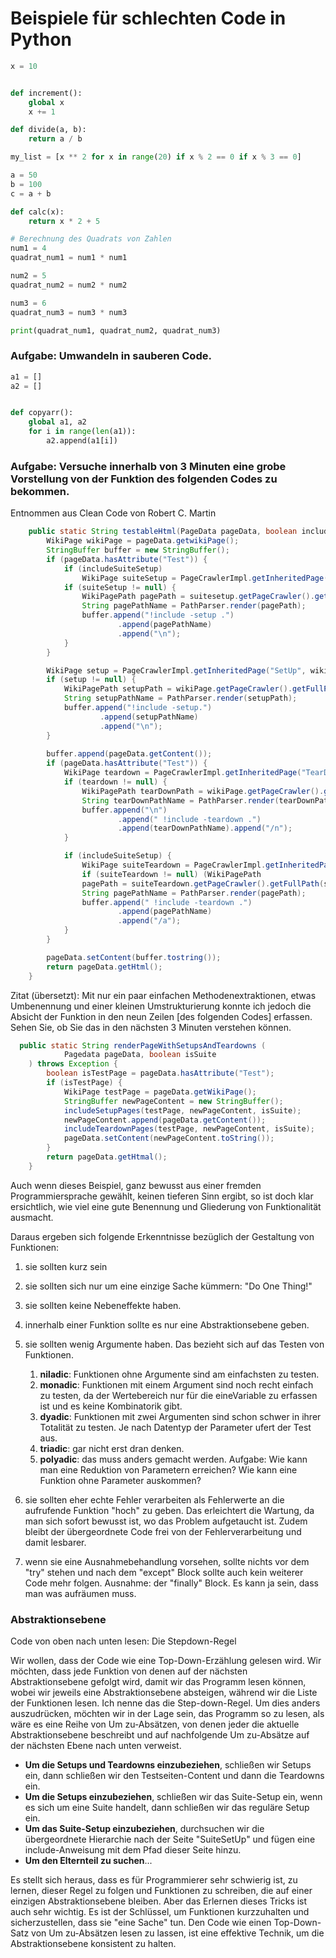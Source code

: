 # Beispiele für schlechten Code in Python

```python
x = 10


def increment():
    global x
    x += 1
```

```python
def divide(a, b):
    return a / b
```

```python
my_list = [x ** 2 for x in range(20) if x % 2 == 0 if x % 3 == 0]
```

```python
a = 50
b = 100
c = a + b
```

```python
def calc(x):
    return x * 2 + 5
```

```python
# Berechnung des Quadrats von Zahlen
num1 = 4
quadrat_num1 = num1 * num1

num2 = 5
quadrat_num2 = num2 * num2

num3 = 6
quadrat_num3 = num3 * num3

print(quadrat_num1, quadrat_num2, quadrat_num3)
```

### Aufgabe: Umwandeln in sauberen Code.

```python
a1 = []
a2 = []


def copyarr():
    global a1, a2
    for i in range(len(a1)):
        a2.append(a1[i])
```

### Aufgabe: Versuche innerhalb von 3 Minuten eine grobe Vorstellung von der Funktion des folgenden Codes zu bekommen.

Entnommen aus Clean Code von Robert C. Martin

```java
    public static String testableHtml(PageData pageData, boolean includeSuiteSetup) throws Exception {
        WikiPage wikiPage = pageData.getwikiPage();
        StringBuffer buffer = new StringBuffer();
        if (pageData.hasAttribute("Test")) {
            if (includeSuiteSetup)
                WikiPage suiteSetup = PageCrawlerImpl.getInheritedPage(SuiteResponder.SUITE_SETUP_NAME, wikiPage);
            if (suiteSetup != null) {
                WikiPagePath pagePath = suitesetup.getPageCrawler().getFullPath(suiteSetup);
                String pagePathName = PathParser.render(pagePath);
                buffer.append("!include -setup .")
                        .append(pagePathName)
                        .append("\n");
            }
        }

        WikiPage setup = PageCrawlerImpl.getInheritedPage("SetUp", wikiPage);
        if (setup != null) {
            WikiPagePath setupPath = wikiPage.getPageCrawler().getFullPath(setup);
            String setupPathName = PathParser.render(setupPath);
            buffer.append("!include -setup.")
                    .append(setupPathName)
                    .append("\n");
        }
    
        buffer.append(pageData.getContent());
        if (pageData.hasAttribute("Test")) {
            WikiPage teardown = PageCrawlerImpl.getInheritedPage("TearDown", wikiPage);
            if (teardown != null) {
                WikiPagePath tearDownPath = wikiPage.getPageCrawler().getFullPath(teardown);
                String tearDownPathName = PathParser.render(tearDownPath);
                buffer.append("\n")
                        .append(" !include -teardown .")
                        .append(tearDownPathName).append("/n");
            }

            if (includeSuiteSetup) {
                WikiPage suiteTeardown = PageCrawlerImpl.getInheritedPage(SuiteResponder.SUITE_TEARDOWN_NAME, wikiPage);
                if (suiteTeardown != null) (WikiPagePath
                pagePath = suiteTeardown.getPageCrawler().getFullPath(suiteTeardown);
                String pagePathName = PathParser.render(pagePath);
                buffer.append(" !include -teardown .")
                        .append(pagePathName)
                        .append("/a");
            }
        }

        pageData.setContent(buffer.tostring());
        return pageData.getHtml();
    }
```

Zitat (übersetzt): Mit nur ein paar einfachen Methodenextraktionen, etwas Umbenennung und einer kleinen Umstrukturierung
konnte ich jedoch die Absicht der Funktion in den neun Zeilen [des folgenden Codes] erfassen.
Sehen Sie, ob Sie das in den nächsten 3 Minuten verstehen können.

```java
  public static String renderPageWithSetupsAndTeardowns ( 
            Pagedata pageData, boolean isSuite
    ) throws Exception {
        boolean isTestPage = pageData.hasAttribute("Test");
        if (isTestPage) {
            WikiPage testPage = pageData.getWikiPage();
            StringBuffer newPageContent = new StringBuffer();
            includeSetupPages(testPage, newPageContent, isSuite);
            newPageContent.append(pageData.getContent());
            includeTeardownPages(testPage, newPageContent, isSuite);
            pageData.setContent(newPageContent.toString());
        }
        return pageData.getHtmal();
    }
```

Auch wenn dieses Beispiel, ganz bewusst aus einer fremden Programmiersprache gewählt, keinen tieferen Sinn ergibt, so
ist doch klar ersichtlich,
wie viel eine gute Benennung und Gliederung von Funktionalität ausmacht.

Daraus ergeben sich folgende Erkenntnisse bezüglich der Gestaltung von Funktionen:

1. sie sollten kurz sein
2. sie sollten sich nur um eine einzige Sache kümmern: "Do One Thing!"
3. sie sollten keine Nebeneffekte haben.
4. innerhalb einer Funktion sollte es nur eine Abstraktionsebene geben.
5. sie sollten wenig Argumente haben. Das bezieht sich auf das Testen von Funktionen.

    1. **niladic**: Funktionen ohne Argumente sind am einfachsten zu testen.
    2. **monadic**: Funktionen mit einem Argument sind noch recht einfach zu testen, da der Wertebereich nur für die
       eineVariable zu erfassen ist und es keine Kombinatorik gibt.
    3. **dyadic**: Funktionen mit zwei Argumenten sind schon schwer in ihrer Totalität zu testen. Je nach Datentyp der
       Parameter ufert der Test aus.
    4. **triadic**: gar nicht erst dran denken.
    5. **polyadic**: das muss anders gemacht werden.
       Aufgabe: Wie kann man eine Reduktion von Parametern erreichen? Wie kann eine Funktion ohne Parameter auskommen?
   
6. sie sollten eher echte Fehler verarbeiten als Fehlerwerte an die aufrufende Funktion "hoch" zu geben. Das erleichtert
   die Wartung, da man sich sofort bewusst ist, wo das Problem aufgetaucht ist. Zudem bleibt der übergeordnete Code frei
   von der Fehlerverarbeitung und damit lesbarer.
7. wenn sie eine Ausnahmebehandlung vorsehen, sollte nichts vor dem "try" stehen und nach dem "except" Block sollte auch
   kein weiterer Code mehr folgen. Ausnahme: der "finally" Block. Es kann ja sein, dass man was aufräumen muss.

### Abstraktionsebene

Code von oben nach unten lesen: Die Stepdown-Regel

Wir wollen, dass der Code wie eine Top-Down-Erzählung gelesen wird. Wir möchten, dass jede Funktion von denen auf der
nächsten Abstraktionsebene gefolgt wird, damit wir das Programm lesen können, wobei wir jeweils eine
Abstraktionsebene
absteigen, während wir die Liste der Funktionen lesen. Ich nenne das die Step-down-Regel.
Um dies anders auszudrücken, möchten wir in der Lage sein, das Programm so zu lesen, als wäre es eine Reihe von Um
zu-Absätzen, von denen jeder die aktuelle Abstraktionsebene beschreibt und auf nachfolgende Um zu-Absätze auf der
nächsten Ebene nach unten verweist.

- **Um die Setups und Teardowns einzubeziehen**, schließen wir Setups ein, dann schließen wir den Testseiten-Content
  und dann die Teardowns ein.
- **Um die Setups einzubeziehen**, schließen wir das Suite-Setup ein, wenn es sich um eine Suite handelt, dann
  schließen
  wir das reguläre Setup ein.
- **Um das Suite-Setup einzubeziehen**, durchsuchen wir die übergeordnete Hierarchie nach der Seite "SuiteSetUp" und
  fügen eine include-Anweisung mit dem Pfad dieser Seite hinzu.
- **Um den Elternteil zu suchen**...

Es stellt sich heraus, dass es für Programmierer sehr schwierig ist, zu lernen, dieser Regel zu folgen und Funktionen
zu schreiben, die auf einer einzigen Abstraktionsebene bleiben. Aber das Erlernen dieses Tricks ist auch sehr
wichtig.
Es ist der Schlüssel, um Funktionen kurzzuhalten und sicherzustellen, dass sie "eine Sache" tun. Den Code wie einen
Top-Down-Satz von Um zu-Absätzen lesen zu lassen, ist eine effektive Technik, um die Abstraktionsebene konsistent zu
halten.

